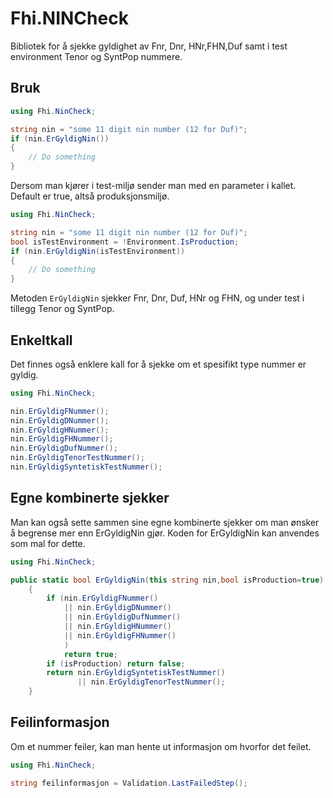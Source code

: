 # Fhi.NINCheck
Bibliotek for å sjekke gyldighet av Fnr, Dnr, HNr,FHN,Duf samt i test environment Tenor og SyntPop nummere.


## Bruk

```csharp
using Fhi.NinCheck;

string nin = "some 11 digit nin number (12 for Duf)";
if (nin.ErGyldigNin())
{
    // Do something
}
```

Dersom man kjører i test-miljø sender man med en parameter i kallet.
Default er true, altså produksjonsmiljø.

```csharp
using Fhi.NinCheck;

string nin = "some 11 digit nin number (12 for Duf)";
bool isTestEnvironment = !Environment.IsProduction;
if (nin.ErGyldigNin(isTestEnvironment))
{
    // Do something
}
```

Metoden `ErGyldigNin` sjekker Fnr, Dnr, Duf, HNr og FHN, og under test i tillegg Tenor og SyntPop. 

## Enkeltkall

Det finnes også enklere kall for å sjekke om et spesifikt type nummer er gyldig.
```csharp
using Fhi.NinCheck;

nin.ErGyldigFNummer();
nin.ErGyldigDNummer();
nin.ErGyldigHNummer();
nin.ErGyldigFHNummer();
nin.ErGyldigDufNummer();
nin.ErGyldigTenorTestNummer();
nin.ErGyldigSyntetiskTestNummer();
```

## Egne kombinerte sjekker

Man kan 
også sette sammen sine egne kombinerte sjekker om man ønsker å begrense mer enn ErGyldigNin gjør.
Koden for ErGyldigNin kan anvendes som mal for dette.

```csharp
using Fhi.NinCheck;

public static bool ErGyldigNin(this string nin,bool isProduction=true)
    {
        if (nin.ErGyldigFNummer() 
            || nin.ErGyldigDNummer() 
            || nin.ErGyldigDufNummer()
            || nin.ErGyldigHNummer()
            || nin.ErGyldigFHNummer()
            )
            return true;
        if (isProduction) return false;
        return nin.ErGyldigSyntetiskTestNummer() 
               || nin.ErGyldigTenorTestNummer();
    }
```

## Feilinformasjon

Om et nummer feiler, kan man hente ut informasjon om hvorfor det feilet.

```csharp
using Fhi.NinCheck;

string feilinformasjon = Validation.LastFailedStep();
```
